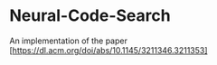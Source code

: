 # Neural-Code-Search
An implementation of the paper  [https://dl.acm.org/doi/abs/10.1145/3211346.3211353]
